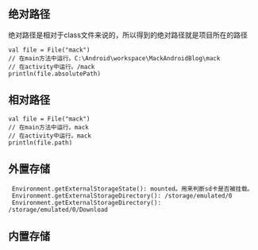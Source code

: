 
## 绝对路径
绝对路径是相对于class文件来说的，所以得到的绝对路径就是项目所在的路径
```
val file = File("mack")
// 在main方法中运行。C:\Android\workspace\MackAndroidBlog\mack
// 在activity中运行。/mack
println(file.absolutePath) 
```

## 相对路径
```
val file = File("mack")
// 在main方法中运行。mack
// 在activity中运行。mack
println(file.path) 
```

## 外置存储

```
 Environment.getExternalStorageState(): mounted。用来判断sd卡是否被挂载。
 Environment.getExternalStorageDirectory(): /storage/emulated/0
 Environment.getExternalStorageDirectory(): /storage/emulated/0/Download
```

## 内置存储
